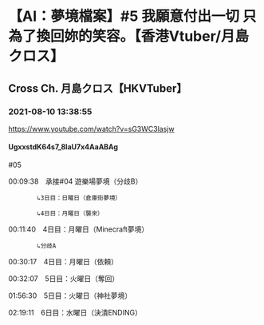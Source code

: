 # 【AI：夢境檔案】#5 我願意付出一切 只為了換回妳的笑容。【香港Vtuber/月島クロス】

## Cross Ch. 月島クロス【HKVTuber】

### 2021-08-10 13:38:55

https://www.youtube.com/watch?v=sG3WC3lasjw

#### UgxxstdK64s7_8IaU7x4AaABAg

#05



00:09:38　承接#04 遊樂場夢境（分歧B）

		    ↳3日目：日曜日（倉庫街夢境）

		    ↳4日目：月曜日（襲來）

00:11:40　4日目：月曜日（Minecraft夢境）

		    ↳分歧A

00:30:17　4日目：月曜日（依頼）

00:32:07　5日目：火曜日（奪回）

01:56:30　5日目：火曜日（神社夢境）

02:19:11　6日目：水曜日（決潰ENDING）

